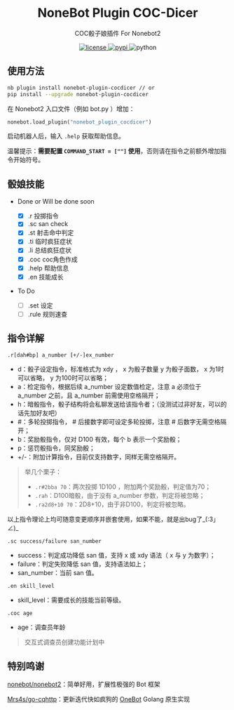 <div align="center">

# NoneBot Plugin COC-Dicer

COC骰子娘插件 For Nonebot2

</div>

</div>

<p align="center">
  <a href="https://raw.githubusercontent.com/abrahum/nonebot-plugin-cocdicer/master/LICENSE">
    <img src="https://img.shields.io/github/license/abrahum/nonebot_plugin_cocdicer.svg" alt="license">
  </a>
  <a href="https://pypi.python.org/pypi/nonebot-plugin-cocdicer">
    <img src="https://img.shields.io/pypi/v/nonebot-plugin-cocdicer.svg" alt="pypi">
  </a>
  <img src="https://img.shields.io/badge/python-3.8+-blue.svg" alt="python">
</p>

## 使用方法

``` zsh
nb plugin install nonebot-plugin-cocdicer // or
pip install --upgrade nonebot-plugin-cocdicer
```
在 Nonebot2 入口文件（例如 bot.py ）增加：
``` python
nonebot.load_plugin("nonebot_plugin_cocdicer")
```
启动机器人后，输入 `.help` 获取帮助信息。

温馨提示：**需要配置 `COMMAND_START = [""]` 使用**，否则请在指令之前额外增加指令开始符号。

## 骰娘技能

- Done or Will be done soon

    - [x] .r    投掷指令
    - [x] .sc   san check
    - [x] .st   射击命中判定
    - [x] .ti   临时疯狂症状
    - [x] .li   总结疯狂症状
    - [x] .coc  coc角色作成
    - [x] .help 帮助信息
    - [x] .en   技能成长

- To Do

    - [ ] .set  设定
    - [ ] .rule 规则速查

## 指令详解

```
.r[dah#bp] a_number [+/-]ex_number
```
- d：骰子设定指令，标准格式为 xdy ， x 为骰子数量 y 为骰子面数， x 为1时可以省略， y 为100时可以省略；
- a：检定指令，根据后续 a_number 设定数值检定，注意 a 必须位于 a_number 之前，且 a_number 前需使用空格隔开；
- h：暗骰指令，骰子结构将会私聊发送给该指令者；（没测试过非好友，可以的话先加好友吧）
- #：多轮投掷指令， # 后接数字即可设定多轮投掷，注意 # 后数字无需空格隔开；
- b：奖励骰指令，仅对 D100 有效，每个 b 表示一个奖励骰；
- p：惩罚骰指令，同奖励骰；
- +/-：附加计算指令，目前仅支持数字，同样无需空格隔开。

> 举几个栗子：
> - `.r#2bba 70`：两次投掷 1D100 ，附加两个奖励骰，判定值为70；
> - `.rah`：D100暗骰，由于没有 a_number 参数，判定将被忽略；
> - `.ra2d8+10 70`：2D8+10，由于非D100，判定将被忽略。

以上指令理论上均可随意变更顺序并嵌套使用，如果不能，就是出bug了_(:3」∠)_

```
.sc success/failure san_number
```
- success：判定成功降低 san 值，支持 x 或 xdy 语法（ x 与 y 为数字）；
- failure：判定失败降低 san 值，支持语法如上；
- san_number：当前 san 值。

```
.en skill_level
```

- skill_level：需要成长的技能当前等级。

```
.coc age
```
- age：调查员年龄

> 交互式调查员创建功能计划中

## 特别鸣谢

[nonebot/nonebot2](https://github.com/nonebot/nonebot2/)：简单好用，扩展性极强的 Bot 框架

[Mrs4s/go-cqhttp](https://github.com/Mrs4s/go-cqhttp)：更新迭代快如疯狗的 [OneBot](https://github.com/howmanybots/onebot/blob/master/README.md) Golang 原生实现

